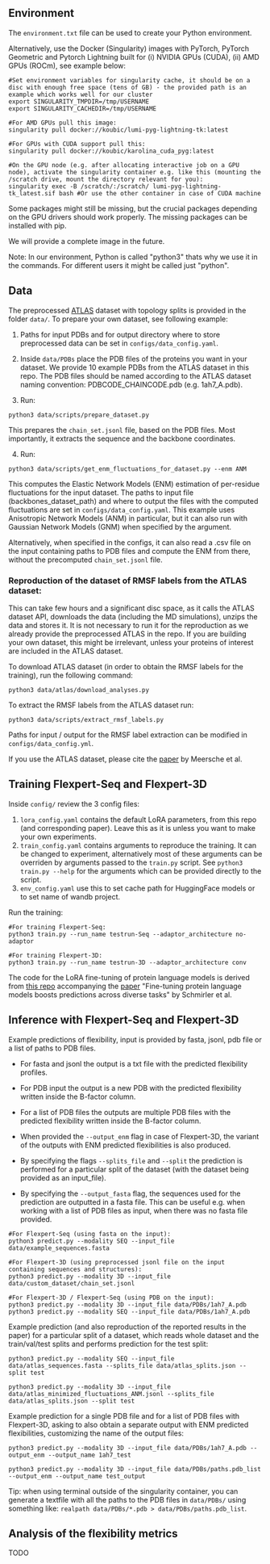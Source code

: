 ## Environment

The `environment.txt` file can be used to create your Python environment.

Alternatively, use the Docker (Singularity) images with PyTorch, PyTorch Geometric and Pytorch Lightning built for (i) NVIDIA GPUs (CUDA), (ii) AMD GPUs (ROCm), see example below:

```
#Set environment variables for singularity cache, it should be on a disc with enough free space (tens of GB) - the provided path is an example which works well for our cluster
export SINGULARITY_TMPDIR=/tmp/USERNAME
export SINGULARITY_CACHEDIR=/tmp/USERNAME

#For AMD GPUs pull this image:
singularity pull docker://koubic/lumi-pyg-lightning-tk:latest

#For GPUs with CUDA support pull this:
singularity pull docker://koubic/karolina_cuda_pyg:latest

#On the GPU node (e.g. after allocating interactive job on a GPU node), activate the singularity container e.g. like this (mounting the /scratch drive, mount the directory relevant for you):
singularity exec -B /scratch/:/scratch/ lumi-pyg-lightning-tk_latest.sif bash #Or use the other container in case of CUDA machine

```

Some packages might still be missing, but the crucial packages depending on the GPU drivers should work properly. The missing packages can be installed with pip.

We will provide a complete image in the future.

Note: In our environment, Python is called "python3" thats why we use it in the commands. For different users it might be called just "python".

## Data

The preprocessed [ATLAS](https://www.dsimb.inserm.fr/ATLAS/download.html) dataset with topology splits is provided in the folder `data/`. To prepare your own dataset, see following example:

1) Paths for input PDBs and for output directory where to store preprocessed data can be set in `configs/data_config.yaml`.

2) Inside `data/PDBs` place the PDB files of the proteins you want in your dataset. We provide 10 example PDBs from the ATLAS dataset in this repo. The PDB files should be named according to the ATLAS dataset naming convention: PDBCODE_CHAINCODE.pdb (e.g. 1ah7_A.pdb).

3) Run:

``` 
python3 data/scripts/prepare_dataset.py
```

This prepares the `chain_set.jsonl` file, based on the PDB files. Most importantly, it extracts the sequence and the backbone coordinates.

4) Run:

```
python3 data/scripts/get_enm_fluctuations_for_dataset.py --enm ANM
```

This computes the Elastic Network Models (ENM) estimation of per-residue fluctuations for the input dataset. The paths to input file (backbones_dataset_path) and where to output the files with the computed fluctuations are set in `configs/data_config.yaml`. This example uses Anisotropic Network Models (ANM) in particular, but it can also run with Gaussian Network Models (GNM) when specified by the argument.

Alternatively, when specified in the configs, it can also read a .csv file on the input containing paths to PDB files and compute the ENM from there, without the precomputed `chain_set.jsonl` file.


### Reproduction of the dataset of RMSF labels from the ATLAS dataset:

This can take few hours and a significant disc space, as it calls the ATLAS dataset API, downloads the data (including the MD simulations), unzips the data and stores it. It is not necessary to run it for the reproduction as we already provide the preprocessed ATLAS in the repo. If you are building your own dataset, this might be irrelevant, unless your proteins of interest are included in the ATLAS dataset.

To download ATLAS dataset (in order to obtain the RMSF labels for the training), run the following command:

```
python3 data/atlas/download_analyses.py
```

To extract the RMSF labels from the ATLAS dataset run:

```
python3 data/scripts/extract_rmsf_labels.py
```

Paths for input / output for the RMSF label extraction can be modified in `configs/data_config.yml`.

If you use the ATLAS dataset, please cite the [paper](https://academic.oup.com/nar/article/52/D1/D384/7438909?login=false) by Meersche et al.

## Training Flexpert-Seq and Flexpert-3D

Inside `config/` review the 3 config files: 

1) `lora_config.yaml` contains the default LoRA parameters, from this repo (and corresponding paper). Leave this as it is unless you want to make your own experiments.
2) `train_config.yaml` contains arguments to reproduce the training. It can be changed to experiment, alternatively most of these arguments can be overriden by arguments passed to the `train.py` script. See `python3 train.py --help` for the arguments which can be provided directly to the script.
3) `env_config.yaml` use this to set cache path for HuggingFace models or to set name of wandb project.

Run the training:
```
#For training Flexpert-Seq:
python3 train.py --run_name testrun-Seq --adaptor_architecture no-adaptor

#For training Flexpert-3D:
python3 train.py --run_name testrun-3D --adaptor_architecture conv
```

The code for the LoRA fine-tuning of protein language models is derived from [this repo](https://github.com/agemagician/ProtTrans/tree/master/Fine-Tuning) accompanying the [paper](https://www.nature.com/articles/s41467-024-51844-2) "Fine-tuning protein language models boosts predictions across diverse tasks" by Schmirler et al.

## Inference with Flexpert-Seq and Flexpert-3D
Example predictions of flexibility, input is provided by fasta, jsonl, pdb file or a list of paths to PDB files. 

- For fasta and jsonl the output is a txt file with the predicted flexibility profiles. 

- For PDB input the output is a new PDB with the predicted flexibility written inside the B-factor column. 

- For a list of PDB files the outputs are multiple PDB files with the predicted flexibility written inside the B-factor column. 

- When provided the `--output_enm` flag in case of Flexpert-3D, the variant of the outputs with ENM predicted flexibilities is also produced.

- By specifying the flags `--splits_file` and `--split` the prediction is performed for a particular split of the dataset (with the dataset being provided as an input_file).

- By specifying the `--output_fasta` flag, the sequences used for the prediction are outputted in a fasta file. This can be useful e.g. when working with a list of PDB files as input, when there was no fasta file provided.

```
#For Flexpert-Seq (using fasta on the input):
python3 predict.py --modality SEQ --input_file data/example_sequences.fasta 

#For Flexpert-3D (using preprocessed jsonl file on the input containing sequences and structures):
python3 predict.py --modality 3D --input_file data/custom_dataset/chain_set.jsonl

#For Flexpert-3D / Flexpert-Seq (using PDB on the input):
python3 predict.py --modality 3D --input_file data/PDBs/1ah7_A.pdb
python3 predict.py --modality SEQ --input_file data/PDBs/1ah7_A.pdb
```

Example prediction (and also reproduction of the reported results in the paper) for a particular split of a dataset, which reads whole dataset and the train/val/test splits and performs prediction for the test split:

```
python3 predict.py --modality SEQ --input_file data/atlas_sequences.fasta --splits_file data/atlas_splits.json --split test

python3 predict.py --modality 3D --input_file data/atlas_minimized_fluctuations_ANM.jsonl --splits_file data/atlas_splits.json --split test
```

Example prediction for a single PDB file and for a list of PDB files with Flexpert-3D, asking to also obtain a separate output with ENM predicted flexibilities, customizing the name of the output files:

```
python3 predict.py --modality 3D --input_file data/PDBs/1ah7_A.pdb --output_enm --output_name 1ah7_test

python3 predict.py --modality 3D --input_file data/PDBs/paths.pdb_list --output_enm --output_name test_output
```

Tip: when using terminal outside of the singularity container, you can generate a textfile with all the paths to the PDB files in `data/PDBs/` using something like: `realpath data/PDBs/*.pdb > data/PDBs/paths.pdb_list`.

## Analysis of the flexibility metrics

TODO